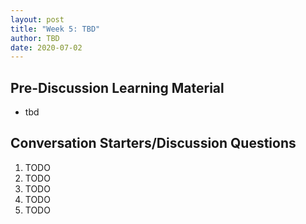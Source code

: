 ```yaml
---
layout: post
title: "Week 5: TBD"
author: TBD
date: 2020-07-02
---
```


## Pre-Discussion Learning Material

* tbd

## Conversation Starters/Discussion Questions

1. TODO
2. TODO
3. TODO
4. TODO
5. TODO

